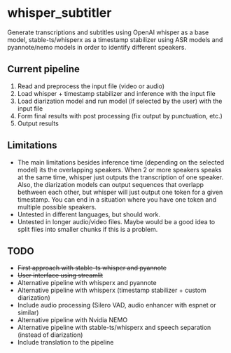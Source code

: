 # whisper_subtitler
Generate transcriptions and subtitles using OpenAI whisper as a base model, stable-ts/whisperx as a timestamp stabilizer using ASR models and pyannote/nemo models in order to identify different speakers.

## Current pipeline
1. Read and preprocess the input file (video or audio)
2. Load whisper + timestamp stabilizer and inference with the input file
3. Load diarization model and run model (if selected by the user) with the input file
4. Form final results with post processing (fix output by punctuation, etc.)
5. Output results

## Limitations
* The main limitations besides inference time (depending on the selected model) its the overlapping speakers. When 2 or more speakers speaks at the same time, whisper just outputs the transcription of one speaker. Also, the diarization models can output sequences that overlapp bethween each other, but whisper will just output one token for a given timestamp. You can end in a situation where you have one token and multiple possible speakers.
* Untested in different languages, but should work.
* Untested in longer audio/video files. Maybe would be a good idea to split files into smaller chunks if this is a problem.


## TODO
* ~~First approach with stable-ts whisper and pyannote~~
* ~~User interface using streamlit~~
* Alternative pipeline with whisperx and pyannote
* Alternative pipeline with whisperx (timestamp stabilizer + custom diarization)
* Include audio processing (Silero VAD, audio enhancer with espnet or similar)
* Alternative pipeline with Nvidia NEMO
* Alternative pipeline with stable-ts/whisperx and speech separation (instead of diarization)
* Include translation to the pipeline
